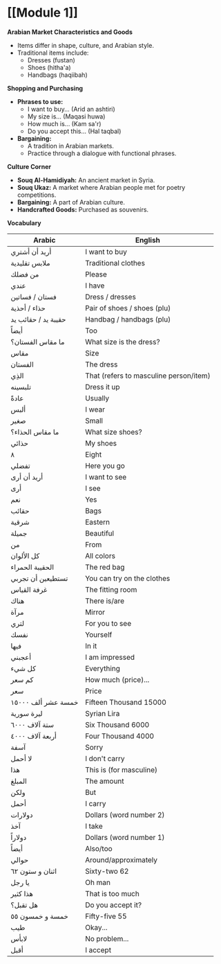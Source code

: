 # [[Module 1]]
**Arabian Market Characteristics and Goods**

* Items differ in shape, culture, and Arabian style.
* Traditional items include:
    * Dresses (fustan)
    * Shoes (hitha'a)
    * Handbags (haqiibah)

**Shopping and Purchasing**

* **Phrases to use:**
    * I want to buy... (Arid an ashtiri)
    * My size is... (Maqasi huwa)
    * How much is... (Kam sa'r)
    * Do you accept this... (Hal taqbal)
* **Bargaining:**
    * A tradition in Arabian markets.
    * Practice through a dialogue with functional phrases.

**Culture Corner**

* **Souq Al-Hamidiyah:** An ancient market in Syria.
* **Souq Ukaz:** A market where Arabian people met for poetry competitions.
* **Bargaining:** A part of Arabian culture.
* **Handcrafted Goods:** Purchased as souvenirs.

**Vocabulary**

| Arabic              | English                                |
| ------------------- | -------------------------------------- |
| أريد أن أشتري       | I want to buy                          |
| ملابس تقليدية       | Traditional clothes                    |
| من فضلك             | Please                                 |
| عندي                | I have                                 |
| فستان / فساتين      | Dress / dresses                        |
| حذاء / أحذية        | Pair of shoes / shoes (plu)            |
| حقيبة يد / حقائب يد | Handbag / handbags (plu)               |
| أيضاً               | Too                                    |
| ما مقاس الفستان؟    | What size is the dress?                |
| مقاس                | Size                                   |
| الفستان             | The dress                              |
| الذِي               | That (refers to masculine person/item) |
| تلبسينه             | Dress it up                            |
| عادةً               | Usually                                |
| ألبس                | I wear                                 |
| صغير                | Small                                  |
| ما مقاس الحذاء؟     | What size shoes?                       |
| حذائي               | My shoes                               |
| ٨                   | Eight                                  |
| تفضلي               | Here you go                            |
| أريد أن أرى         | I want to see                          |
| أرى                 | I see                                  |
| نعم                 | Yes                                    |
| حقائب               | Bags                                   |
| شرقية               | Eastern                                |
| جميلة               | Beautiful                              |
| من                  | From                                   |
| كل الألوان          | All colors                             |
| الحقيبة الحمراء     | The red bag                            |
| تستطيعين أن تجربي   | You can try on the clothes             |
| غرفة القياس         | The fitting room                       |
| هناك                | There is/are                           |
| مرآة                | Mirror                                 |
| لتري                | For you to see                         |
| نفسك                | Yourself                               |
| فيها                | In it                                  |
| أعجبني              | I am impressed                         |
| كل شيء              | Everything                             |
| كم سعر              | How much (price)...                    |
| سعر                 | Price                                  |
| خمسة عشر ألف ١٥٠٠٠  | Fifteen Thousand 15000                 |
| ليرة سورية          | Syrian Lira                            |
| ستة آلاف ٦٠٠٠       | Six Thousand 6000                      |
| أربعة آلاف ٤٠٠٠     | Four Thousand 4000                     |
| آسفة                | Sorry                                  |
| لا أحمل             | I don't carry                          |
| هذا                 | This is (for masculine)                |
| المبلغ              | The amount                             |
| ولكن                | But                                    |
| أحمل                | I carry                                |
| دولارات             | Dollars (word number 2)                |
| آخذ                 | I take                                 |
| دولاراً             | Dollars (word number 1)                |
| أيضاً               | Also/too                               |
| حوالي               | Around/approximately                   |
| اثنان و ستون ٦٢     | Sixty-two 62                           |
| يا رجل              | Oh man                                 |
| هذا كثير            | That is too much                       |
| هل تقبل؟            | Do you accept it?                      |
| خمسة و خمسون ٥٥     | Fifty-five 55                          |
| طيب                 | Okay...                                |
| لابأس               | No problem...                          |
| أقبل                | I accept                               |